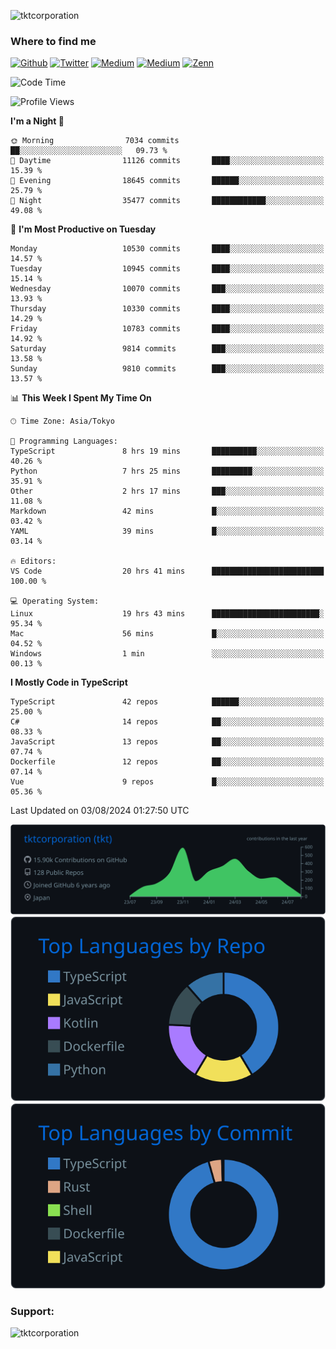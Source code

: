 <p align="left"> <img src="https://komarev.com/ghpvc/?username=tktcorporation&label=Profile%20views&color=0e75b6&style=flat" alt="tktcorporation" /> </p>

<h3>Where to find me</h3>
<p>
<a href="https://github.com/tktcorporation" target="_blank"><img alt="Github" src="https://img.shields.io/badge/GitHub-%2312100E.svg?&style=for-the-badge&logo=Github&logoColor=white" /></a>
<a href="https://twitter.com/tktcorporation" target="_blank"><img alt="Twitter" src="https://img.shields.io/badge/twitter-%231DA1F2.svg?&style=for-the-badge&logo=twitter&logoColor=white" /></a>
<a href="https://www.linkedin.com/in/tktcorporation" target="_blank"><img alt="Medium" src="https://img.shields.io/badge/linkdin-0a66c2.svg?&style=for-the-badge&logo=linkedin&logoColor=white" /></a>
<a href="https://qiita.com/tktcorporation" target="_blank"><img alt="Medium" src="https://img.shields.io/badge/qiita-55C500.svg?&style=for-the-badge&logo=qiita&logoColor=white" /></a>
<a href="https://zenn.dev/tktcorporation" target="_blank"><img alt="Zenn" src="https://img.shields.io/badge/Zenn-3EA8FF.svg?&style=for-the-badge&logo=Zenn&logoColor=white" /></a>
</p>
  
<!--START_SECTION:waka-->
![Code Time](http://img.shields.io/badge/Code%20Time-1%2C655%20hrs%2039%20mins-blue)

![Profile Views](http://img.shields.io/badge/Profile%20Views-0-blue)

**I'm a Night 🦉** 

```text
🌞 Morning                7034 commits        ██░░░░░░░░░░░░░░░░░░░░░░░   09.73 % 
🌆 Daytime                11126 commits       ████░░░░░░░░░░░░░░░░░░░░░   15.39 % 
🌃 Evening                18645 commits       ██████░░░░░░░░░░░░░░░░░░░   25.79 % 
🌙 Night                  35477 commits       ████████████░░░░░░░░░░░░░   49.08 % 
```
📅 **I'm Most Productive on Tuesday** 

```text
Monday                   10530 commits       ████░░░░░░░░░░░░░░░░░░░░░   14.57 % 
Tuesday                  10945 commits       ████░░░░░░░░░░░░░░░░░░░░░   15.14 % 
Wednesday                10070 commits       ███░░░░░░░░░░░░░░░░░░░░░░   13.93 % 
Thursday                 10330 commits       ████░░░░░░░░░░░░░░░░░░░░░   14.29 % 
Friday                   10783 commits       ████░░░░░░░░░░░░░░░░░░░░░   14.92 % 
Saturday                 9814 commits        ███░░░░░░░░░░░░░░░░░░░░░░   13.58 % 
Sunday                   9810 commits        ███░░░░░░░░░░░░░░░░░░░░░░   13.57 % 
```


📊 **This Week I Spent My Time On** 

```text
🕑︎ Time Zone: Asia/Tokyo

💬 Programming Languages: 
TypeScript               8 hrs 19 mins       ██████████░░░░░░░░░░░░░░░   40.26 % 
Python                   7 hrs 25 mins       █████████░░░░░░░░░░░░░░░░   35.91 % 
Other                    2 hrs 17 mins       ███░░░░░░░░░░░░░░░░░░░░░░   11.08 % 
Markdown                 42 mins             █░░░░░░░░░░░░░░░░░░░░░░░░   03.42 % 
YAML                     39 mins             █░░░░░░░░░░░░░░░░░░░░░░░░   03.14 % 

🔥 Editors: 
VS Code                  20 hrs 41 mins      █████████████████████████   100.00 % 

💻 Operating System: 
Linux                    19 hrs 43 mins      ████████████████████████░   95.34 % 
Mac                      56 mins             █░░░░░░░░░░░░░░░░░░░░░░░░   04.52 % 
Windows                  1 min               ░░░░░░░░░░░░░░░░░░░░░░░░░   00.13 % 
```

**I Mostly Code in TypeScript** 

```text
TypeScript               42 repos            ██████░░░░░░░░░░░░░░░░░░░   25.00 % 
C#                       14 repos            ██░░░░░░░░░░░░░░░░░░░░░░░   08.33 % 
JavaScript               13 repos            ██░░░░░░░░░░░░░░░░░░░░░░░   07.74 % 
Dockerfile               12 repos            ██░░░░░░░░░░░░░░░░░░░░░░░   07.14 % 
Vue                      9 repos             █░░░░░░░░░░░░░░░░░░░░░░░░   05.36 % 
```




 Last Updated on 03/08/2024 01:27:50 UTC
<!--END_SECTION:waka-->

[![](https://raw.githubusercontent.com/tktcorporation/tktcorporation/master/profile-summary-card-output/github_dark/0-profile-details.svg)](https://github.com/vn7n24fzkq/github-profile-summary-cards)
[![](https://raw.githubusercontent.com/tktcorporation/tktcorporation/master/profile-summary-card-output/github_dark/1-repos-per-language.svg)](https://github.com/vn7n24fzkq/github-profile-summary-cards) [![](https://raw.githubusercontent.com/tktcorporation/tktcorporation/master/profile-summary-card-output/github_dark/2-most-commit-language.svg)](https://github.com/vn7n24fzkq/github-profile-summary-cards)

<h3 align="left">Support:</h3>
<p><a href="https://www.buymeacoffee.com/tktcorporation"> <img align="left" src="https://cdn.buymeacoffee.com/buttons/v2/default-yellow.png" height="50" width="210" alt="tktcorporation" /></a></p><br><br>
